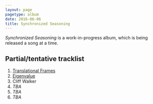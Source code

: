 ```yaml
---
layout: page
pagetype: album
date: 2016-06-06
title: Synchronized Seasoning
---
```


_Synchronized Seasoning_ is a work-in-progress album, which is being released a
song at a time.

## Partial/tentative tracklist

1. [Translational Frames](translational-frames)
2. [Eigenvalue](eigenvalue)
3. Cliff Walker
4. _TBA_
5. _TBA_
6. _TBA_
